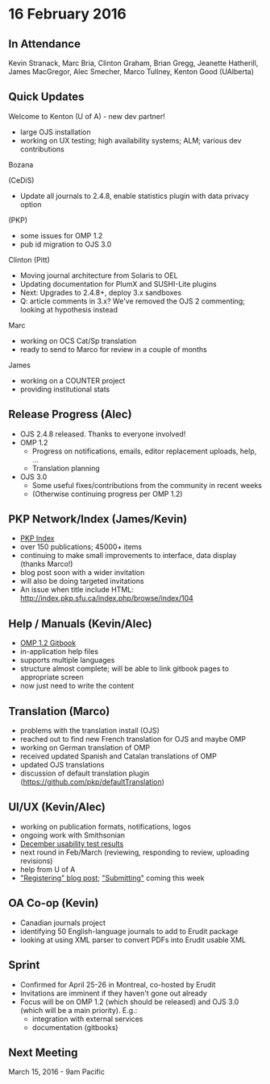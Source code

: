 # 16 February 2016

In Attendance
-------------

Kevin Stranack, Marc Bria, Clinton Graham, Brian Gregg, Jeanette Hatherill, James MacGregor, Alec Smecher, Marco Tullney, Kenton Good (UAlberta)

Quick Updates
-------------

Welcome to Kenton (U of A) - new dev partner!

-   large OJS installation
-   working on UX testing; high availability systems; ALM; various dev contributions

Bozana

(CeDiS)

-   Update all journals to 2.4.8, enable statistics plugin with data privacy option

(PKP)

-   some issues for OMP 1.2
-   pub id migration to OJS 3.0

Clinton (Pitt)

-   Moving journal architecture from Solaris to OEL
-   Updating documentation for PlumX and SUSHI-Lite plugins
-   Next: Upgrades to 2.4.8+, deploy 3.x sandboxes
-   Q: article comments in 3.x? We've removed the OJS 2 commenting; looking at hypothesis instead

Marc

-   working on OCS Cat/Sp translation
-   ready to send to Marco for review in a couple of months

James

-   working on a COUNTER project
-   providing institutional stats

Release Progress (Alec)
-----------------------

-   OJS 2.4.8 released. Thanks to everyone involved!
-   OMP 1.2
    -   Progress on notifications, emails, editor replacement uploads, help, ...
    -   Translation planning
-   OJS 3.0
    -   Some useful fixes/contributions from the community in recent weeks
    -   (Otherwise continuing progress per OMP 1.2)

PKP Network/Index (James/Kevin)
-------------------------------

-   [PKP Index](http://index.pkp.sfu.ca/)
-   over 150 publications; 45000+ items
-   continuing to make small improvements to interface, data display (thanks Marco!)
-   blog post soon with a wider invitation
-   will also be doing targeted invitations
-   An issue when title include HTML: <http://index.pkp.sfu.ca/index.php/browse/index/104>

Help / Manuals (Kevin/Alec)
---------------------------

-   [OMP 1.2 Gitbook](https://www.gitbook.com/book/pkp/omp-1-2-user-guide/details)
-   in-application help files
-   supports multiple languages
-   structure almost complete; will be able to link gitbook pages to appropriate screen
-   now just need to write the content

Translation (Marco)
-------------------

-   problems with the translation install (OJS)
-   reached out to find new French translation for OJS and maybe OMP
-   working on German translation of OMP
-   received updated Spanish and Catalan translations of OMP
-   updated OJS translations
-   discussion of default translation plugin (https://github.com/pkp/defaultTranslation)

UI/UX (Kevin/Alec)
------------------

-   working on publication formats, notifications, logos
-   ongoing work with Smithsonian
-   [December usability test results](https://docs.google.com/spreadsheets/d/1RkZ0avL3UIUU-hUScbM77lLCsGtk-T2_dL-FEx_vKcM/edit#gid=0)
-   next round in Feb/March (reviewing, responding to review, uploading revisions)
-   help from U of A
-   ["Registering" blog post](https://pkp.sfu.ca/2016/02/05/ojs-3-0-documentation-draft-registering/); ["Submitting"](https://docs.google.com/document/d/1u9dHx_xhp7pq2O6wKVJbhuTho5nr1BznRpur9ve6XM0/edit) coming this week

OA Co-op (Kevin)
----------------

-   Canadian journals project
-   identifying 50 English-language journals to add to Erudit package
-   looking at using XML parser to convert PDFs into Erudit usable XML

Sprint
------

-   Confirmed for April 25-26 in Montreal, co-hosted by Erudit
-   Invitations are imminent if they haven't gone out already
-   Focus will be on OMP 1.2 (which should be released) and OJS 3.0 (which will be a main priority). E.g.:
    -   integration with external services
    -   documentation (gitbooks)

Next Meeting
------------

March 15, 2016 - 9am Pacific